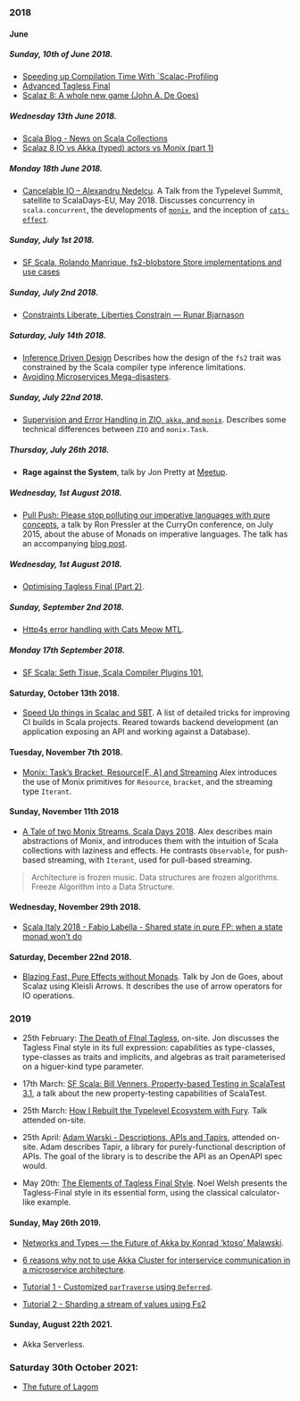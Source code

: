 
### 2018

#### June

##### Sunday, 10th of June 2018.

- [Speeding up Compilation Time With `Scalac-Profiling](https://www.scala-lang.org/blog/2018/06/04/scalac-profiling.html)
- [Advanced Tagless Final](https://www.youtube.com/watch?v=E9iRYNuTIYA&t=1007s-)
- [Scalaz 8: A whole new game (John A. De Goes)](https://www.youtube.com/watch?v=sFGnFKMSmL0)


##### Wednesday 13th June 2018.

- [Scala Blog - News on Scala Collections](https://www.scala-lang.org/blog/2018/06/13/scala-213-collections.html)
- [Scalaz 8 IO vs Akka (typed) actors vs Monix (part 1)](https://blog.softwaremill.com/scalaz-8-io-vs-akka-typed-actors-vs-monix-part-1-5672657169e1)

##### Monday 18th June 2018.

- [Cancelable IO – Alexandru Nedelcu](https://www.youtube.com/watch?v=UeyGHhYJqG4). A Talk from the Typelevel Summit, satellite to ScalaDays-EU, May 2018. 
  Discusses concurrency in `scala.concurrent`, the developments of [`monix`](https://github.com/monix/monix), and the inception of [`cats-effect`](https://github.com/typelevel/cats-effect).


##### Sunday, July 1st 2018.
 
- [SF Scala, Rolando Manrique, fs2-blobstore Store implementations and use cases](https://www.youtube.com/watch?v=xM3N4hAQMFs)


##### Sunday, July 2nd 2018. 

- [Constraints Liberate, Liberties Constrain — Runar Bjarnason](https://www.youtube.com/watch?v=GqmsQeSzMdw) 


##### Saturday, July 14th 2018. 

- [Inference Driven Design](https://mpilquist.github.io/blog/2018/07/04/fs2/) Describes how the design of the `fs2` trait was constrained by the Scala compiler type inference limitations. 
- [Avoiding Microservices Mega-disasters](https://www.youtube.com/watch?v=gfh-VCTwMw8&t=10s). 


##### Sunday, July 22nd 2018. 

- [Supervision and Error Handling in ZIO, `akka`, and `monix`](https://blog.softwaremill.com/supervision-error-handling-in-zio-akka-and-monix-part-3-series-summary-abe75f964c2a). Describes some technical differences between `ZIO` and `monix.Task`. 

##### Thursday, July 26th 2018. 

- **Rage against the System**, talk by Jon Pretty at [Meetup](https://www.meetup.com/Scala-in-the-City/events/251790948/). 

##### Wednesday, 1st August 2018. 

- [Pull Push: Please stop polluting our imperative languages with pure concepts](https://www.youtube.com/watch?v=449j7oKQVkc), a talk by Ron Pressler at the CurryOn conference, on July 2015, about the abuse of Monads on imperative languages. 
  The talk has an accompanying [blog post](http://blog.paralleluniverse.co/2015/08/07/scoped-continuations/). 



##### Wednesday, 1st August 2018. 

- [Optimising Tagless Final (Part 2)](https://typelevel.org/blog/2018/06/27/optimizing-tagless-final-2.html). 


##### Sunday, September 2nd 2018.
- [Http4s error handling with Cats Meow MTL](https://typelevel.org/blog/2018/08/25/http4s-error-handling-mtl.html).


##### Monday 17th September 2018.
- [SF Scala: Seth Tisue, Scala Compiler Plugins 101](https://www.youtube.com/watch?v=Dt_AIFNQuWc), 

#### Saturday, October 13th 2018.
- [Speed Up things in Scalac and SBT](https://kubuszok.com/2018/speed-up-things-in-scalac-and-sbt/). A list of detailed tricks for improving CI builds in Scala projects. Reared towards backend development (an application exposing an API and working against a Database). 

#### Tuesday, November 7th 2018. 

- [Monix: Task’s Bracket, Resource[F, A] and Streaming](https://vimeo.com/299313903) Alex introduces the use of Monix primitives for `Resource`, `bracket`, and the streaming type `Iterant`.

#### Sunday, November 11th 2018

- [A Tale of two Monix Streams, Scala Days 2018](https://monix.io/presentations/). Alex describes main abstractions of Monix, and introduces them with the intuition of Scala collections with laziness and effects. He contrasts `Observable`, for push-based streaming, with `Iterant`, used for pull-based streaming. 
> Architecture is frozen music. Data structures are frozen algorithms. Freeze Algorithm into a Data Structure.


#### Wednesday, November 29th 2018.

- [Scala Italy 2018 - Fabio Labella - Shared state in pure FP: when a state monad won’t do](https://vimeo.com/294736344)

#### Saturday, December 22nd 2018.

- [Blazing Fast, Pure Effects without Monads](https://www.youtube.com/watch?v=L8AEj6IRNEE). Talk by Jon de Goes, about Scalaz using Kleisli Arrows. It describes the use of arrow operators for IO operations. 


### 2019

- 25th February: [The Death of FInal Tagless](https://skillsmatter.com/skillscasts/13247-scala-matters), on-site. Jon discusses the Tagless Final style in its full expression: capabilities as type-classes, type-classes as traits and implicits, and algebras as trait parameterised on a higuer-kind type parameter. 

- 17th March: [SF Scala: Bill Venners, Property-based Testing in ScalaTest 3.1](https://www.youtube.com/watch?v=lKtg-CDVDsI), a talk about the new property-testing capabilities of ScalaTest. 

- 25th March: [How I Rebuilt the Typelevel Ecosystem with Fury](https://skillsmatter.com/skillscasts/13245-scala-matters). Talk attended on-site. 

- 25th April: [Adam Warski - Descriptions, APIs and Tapirs](https://www.youtube.com/watch?v=TARW95QDdew), attended on-site. Adam describes Tapir, a library for purely-functional description of APIs. The goal of the library is to describe the API as an OpenAPI spec would.

- May 20th: [The Elements of Tagless Final Style](https://skillsmatter.com/skillscasts/13253-scala-matters). Noel Welsh presents the Tagless-Final style in its essential form, using the classical calculator-like example.


#### Sunday, May 26th 2019.

- [Networks and Types — the Future of Akka by Konrad ‘ktoso’ Malawski](https://www.youtube.com/watch?v=Qb9Cnii-34c).

- [6 reasons why not to use Akka Cluster for interservice communication in a microservice architecture](https://blog.softwaremill.com/6-reasons-why-not-to-use-akka-cluster-for-interservice-communication-in-a-microservice-architecture-2736d5223573). 

- [Tutorial 1 - Customized `parTraverse` using `Deferred`](https://www.youtube.com/watch?v=uuocHqdnoS0&t=601s). 
- [Tutorial 2 - Sharding a stream of values using Fs2](https://www.youtube.com/watch?v=FWYXqYQWAc0)



#### Sunday, August 22th 2021. 

- Akka Serverless. 


### Saturday 30th October 2021: 

- [The future of Lagom](https://discuss.lightbend.com/t/the-future-of-lagom/8962)
